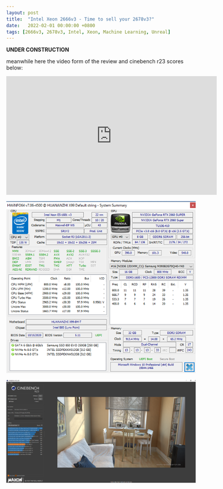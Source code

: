 ```yaml
---
layout: post
title:  "Intel Xeon 2666v3 - Time to sell your 2678v3?"
date:   2022-02-01 00:00:00 +0800
tags: [2666v3, 2678v3, Intel, Xeon, Machine Learning, Unreal]
---
```



**UNDER CONSTRUCTION**

meanwhile here the video form of the review and cinebench r23 scores below:
<iframe width="560" height="315" src="https://www.youtube.com/embed/ZoQ6g6UxXaU" title="YouTube video player" frameborder="0" allow="accelerometer; autoplay; clipboard-write; encrypted-media; gyroscope; picture-in-picture" allowfullscreen></iframe>

![hwi](/assets/hardware/2666v3_hwi.png)


![r23](/assets/hardware/2666v3_r23.png)


